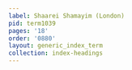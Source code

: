 ```yaml
---
label: Shaarei Shamayim (London)
pid: term1039
pages: '18'
order: '0880'
layout: generic_index_term
collection: index-headings
---
```

